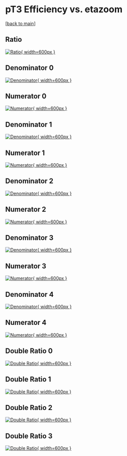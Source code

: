 # pT3 Efficiency vs. etazoom

[[back to main](./)]



## Ratio

[![Ratio](../mtv/var/pT3_xtr_211_-1_eff_etazoom.png){ width=600px }](../mtv/var/pT3_xtr_211_-1_eff_etazoom.pdf)

## Denominator 0

[![Denominator](../mtv/den/pT3_xtr_211_-1_eff_etazoom_den0.png){ width=600px }](../mtv/den/pT3_xtr_211_-1_eff_etazoom_den0.pdf)

## Numerator 0

[![Numerator](../mtv/num/pT3_xtr_211_-1_eff_etazoom_num0.png){ width=600px }](../mtv/num/pT3_xtr_211_-1_eff_etazoom_num0.pdf)

## Denominator 1

[![Denominator](../mtv/den/pT3_xtr_211_-1_eff_etazoom_den1.png){ width=600px }](../mtv/den/pT3_xtr_211_-1_eff_etazoom_den1.pdf)

## Numerator 1

[![Numerator](../mtv/num/pT3_xtr_211_-1_eff_etazoom_num1.png){ width=600px }](../mtv/num/pT3_xtr_211_-1_eff_etazoom_num1.pdf)

## Denominator 2

[![Denominator](../mtv/den/pT3_xtr_211_-1_eff_etazoom_den2.png){ width=600px }](../mtv/den/pT3_xtr_211_-1_eff_etazoom_den2.pdf)

## Numerator 2

[![Numerator](../mtv/num/pT3_xtr_211_-1_eff_etazoom_num2.png){ width=600px }](../mtv/num/pT3_xtr_211_-1_eff_etazoom_num2.pdf)

## Denominator 3

[![Denominator](../mtv/den/pT3_xtr_211_-1_eff_etazoom_den3.png){ width=600px }](../mtv/den/pT3_xtr_211_-1_eff_etazoom_den3.pdf)

## Numerator 3

[![Numerator](../mtv/num/pT3_xtr_211_-1_eff_etazoom_num3.png){ width=600px }](../mtv/num/pT3_xtr_211_-1_eff_etazoom_num3.pdf)

## Denominator 4

[![Denominator](../mtv/den/pT3_xtr_211_-1_eff_etazoom_den4.png){ width=600px }](../mtv/den/pT3_xtr_211_-1_eff_etazoom_den4.pdf)

## Numerator 4

[![Numerator](../mtv/num/pT3_xtr_211_-1_eff_etazoom_num4.png){ width=600px }](../mtv/num/pT3_xtr_211_-1_eff_etazoom_num4.pdf)

## Double Ratio 0

[![Double Ratio](../mtv/ratio/pT3_xtr_211_-1_eff_etazoom_ratio0.png){ width=600px }](../mtv/ratio/pT3_xtr_211_-1_eff_etazoom_ratio0.pdf)

## Double Ratio 1

[![Double Ratio](../mtv/ratio/pT3_xtr_211_-1_eff_etazoom_ratio1.png){ width=600px }](../mtv/ratio/pT3_xtr_211_-1_eff_etazoom_ratio1.pdf)

## Double Ratio 2

[![Double Ratio](../mtv/ratio/pT3_xtr_211_-1_eff_etazoom_ratio2.png){ width=600px }](../mtv/ratio/pT3_xtr_211_-1_eff_etazoom_ratio2.pdf)

## Double Ratio 3

[![Double Ratio](../mtv/ratio/pT3_xtr_211_-1_eff_etazoom_ratio3.png){ width=600px }](../mtv/ratio/pT3_xtr_211_-1_eff_etazoom_ratio3.pdf)

